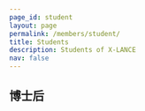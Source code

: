 ```yaml
---
page_id: student
layout: page
permalink: /members/student/
title: Students
description: Students of X-LANCE
nav: false
---
```


<h2> 博士后 </h2>
<style>
.mycontainer {
  width:100%;
  overflow:auto;
}
.mycontainer div {
  margin: 0 10px;
  float:left;
}

<h2> 博士研究生 </h2>
<div class="mycontainer">
    <div>
        <figure align="center">
        <a href=""><img style="border-radius: 50%; width:150px" src="../../assets/img/assets/img/octocat.png" alt=""></a>
        <figcaption><b>杜晨鹏</b><br><b>078-P</b></figcaption>
        </figure>
    </div>
</div>
<div class="mycontainer">
    <div>
        <figure align="center">
        <a href=""><img style="border-radius: 50%; width:150px" src="../../assets/img/assets/img/octocat.png" alt=""></a>
        <figcaption><b>许洪深</b><br><b>091-P</b></figcaption>
        </figure>
    </div>
</div>
<div class="mycontainer">
    <div>
        <figure align="center">
        <a href=""><img style="border-radius: 50%; width:150px" src="../../assets/img/assets/img/members/student/赵梓涵.jpg" alt=""></a>
        <figcaption><b>赵梓涵</b><br><b>106-P</b></figcaption>
        </figure>
    </div>
</div>
<div class="mycontainer">
    <div>
        <figure align="center">
        <a href=""><img style="border-radius: 50%; width:150px" src="../../assets/img/assets/img/members/student/张丹阳.jpg" alt=""></a>
        <figcaption><b>张丹阳</b><br><b>112-P</b></figcaption>
        </figure>
    </div>
</div>
<div class="mycontainer">
    <div>
        <figure align="center">
        <a href=""><img style="border-radius: 50%; width:150px" src="../../assets/img/assets/img/octocat.png" alt=""></a>
        <figcaption><b>奚彧</b><br><b>107-P</b></figcaption>
        </figure>
    </div>
</div>
<div class="mycontainer">
    <div>
        <figure align="center">
        <a href=""><img style="border-radius: 50%; width:150px" src="../../assets/img/assets/img/members/student/徐薛楠.jpg" alt=""></a>
        <figcaption><b>徐薛楠</b><br><b>098-M</b></figcaption>
        </figure>
    </div>
</div>
<div class="mycontainer">
    <div>
        <figure align="center">
        <a href=""><img style="border-radius: 50%; width:150px" src="../../assets/img/assets/img/octocat.png" alt=""></a>
        <figcaption><b>刘韫聪</b><br><b>133-P</b></figcaption>
        </figure>
    </div>
</div>
<div class="mycontainer">
    <div>
        <figure align="center">
        <a href=""><img style="border-radius: 50%; width:150px" src="../../assets/img/assets/img/octocat.png" alt=""></a>
        <figcaption><b>刘涛</b><br><b>129-P</b></figcaption>
        </figure>
    </div>
</div>
<div class="mycontainer">
    <div>
        <figure align="center">
        <a href=""><img style="border-radius: 50%; width:150px" src="../../assets/img/assets/img/octocat.png" alt=""></a>
        <figcaption><b>曹瑞升</b><br><b>084-M</b></figcaption>
        </figure>
    </div>
</div>
<div class="mycontainer">
    <div>
        <figure align="center">
        <a href=""><img style="border-radius: 50%; width:150px" src="../../assets/img/assets/img/octocat.png" alt=""></a>
        <figcaption><b>马子阳</b><br><b>151-P</b></figcaption>
        </figure>
    </div>
</div>
<div class="mycontainer">
    <div>
        <figure align="center">
        <a href=""><img style="border-radius: 50%; width:150px" src="../../assets/img/assets/img/octocat.png" alt=""></a>
        <figcaption><b>马达</b><br><b>094-M</b></figcaption>
        </figure>
    </div>
</div>
<div class="mycontainer">
    <div>
        <figure align="center">
        <a href=""><img style="border-radius: 50%; width:150px" src="../../assets/img/assets/img/members/student/张思拓.jpeg" alt=""></a>
        <figcaption><b>张思拓</b><br><b>140-P</b></figcaption>
        </figure>
    </div>
</div>
<div class="mycontainer">
    <div>
        <figure align="center">
        <a href=""><img style="border-radius: 50%; width:150px" src="../../assets/img/assets/img/octocat.png" alt=""></a>
        <figcaption><b>王翰坤</b><br><b>150-P</b></figcaption>
        </figure>
    </div>
</div>
<div class="mycontainer">
    <div>
        <figure align="center">
        <a href=""><img style="border-radius: 50%; width:150px" src="../../assets/img/assets/img/octocat.png" alt=""></a>
        <figcaption><b>刘浚哲</b><br><b>160-P</b></figcaption>
        </figure>
    </div>
</div>
<div class="mycontainer">
    <div>
        <figure align="center">
        <a href=""><img style="border-radius: 50%; width:150px" src="../../assets/img/assets/img/octocat.png" alt=""></a>
        <figcaption><b>陈星宇</b><br><b>093-M</b></figcaption>
        </figure>
    </div>
</div>
<div class="mycontainer">
    <div>
        <figure align="center">
        <a href=""><img style="border-radius: 50%; width:150px" src="../../assets/img/assets/img/members/student/朱梓臣.jpg" alt=""></a>
        <figcaption><b>朱梓臣</b><br><b>146-UP</b></figcaption>
        </figure>
    </div>
</div>
<div class="mycontainer">
    <div>
        <figure align="center">
        <a href=""><img style="border-radius: 50%; width:150px" src="../../assets/img/assets/img/members/student/杨亦凡.jpg" alt=""></a>
        <figcaption><b>杨亦凡</b><br><b>171-P</b></figcaption>
        </figure>
    </div>
</div>
<div class="mycontainer">
    <div>
        <figure align="center">
        <a href=""><img style="border-radius: 50%; width:150px" src="../../assets/img/assets/img/members/student/王鹏宇.jpeg" alt=""></a>
        <figcaption><b>王鹏宇</b><br><b>145-P</b></figcaption>
        </figure>
    </div>
</div>
<div class="mycontainer">
    <div>
        <figure align="center">
        <a href=""><img style="border-radius: 50%; width:150px" src="../../assets/img/assets/img/octocat.png" alt=""></a>
        <figcaption><b>兰焜耀</b><br><b>131-MP</b></figcaption>
        </figure>
    </div>
</div>
<div class="mycontainer">
    <div>
        <figure align="center">
        <a href=""><img style="border-radius: 50%; width:150px" src="../../assets/img/assets/img/members/student/韩杨.jpeg" alt=""></a>
        <figcaption><b>韩杨</b><br><b>166-P</b></figcaption>
        </figure>
    </div>
</div>
<div class="mycontainer">
    <div>
        <figure align="center">
        <a href=""><img style="border-radius: 50%; width:150px" src="../../assets/img/assets/img/members/student/郭奕玮.jpg" alt=""></a>
        <figcaption><b>郭奕玮</b><br><b>158-P</b></figcaption>
        </figure>
    </div>
</div>
<div class="mycontainer">
    <div>
        <figure align="center">
        <a href=""><img style="border-radius: 50%; width:150px" src="../../assets/img/assets/img/members/student/罗嘉鸣.jpg" alt=""></a>
        <figcaption><b>罗嘉鸣</b><br><b>147-P</b></figcaption>
        </figure>
    </div>
</div>
<h2> 硕士研究生 </h2>
<div class="mycontainer">
    <div>
        <figure align="center">
        <a href=""><img style="border-radius: 50%; width:150px" src="../../assets/img/assets/img/octocat.png" alt=""></a>
        <figcaption><b>黄甘雨</b><br><b>id</b></figcaption>
        </figure>
    </div>
</div>
<div class="mycontainer">
    <div>
        <figure align="center">
        <a href=""><img style="border-radius: 50%; width:150px" src="../../assets/img/assets/img/members/student/卓建衡.jpg" alt=""></a>
        <figcaption><b>卓建衡</b><br><b>148-M</b></figcaption>
        </figure>
    </div>
</div>
<div class="mycontainer">
    <div>
        <figure align="center">
        <a href=""><img style="border-radius: 50%; width:150px" src="../../assets/img/assets/img/members/student/张晗翀.jpg" alt=""></a>
        <figcaption><b>张晗翀</b><br><b>165-M</b></figcaption>
        </figure>
    </div>
</div>
<div class="mycontainer">
    <div>
        <figure align="center">
        <a href=""><img style="border-radius: 50%; width:150px" src="../../assets/img/assets/img/members/student/谢泽宇.jpg" alt=""></a>
        <figcaption><b>谢泽宇</b><br><b>138-U</b></figcaption>
        </figure>
    </div>
</div>
<div class="mycontainer">
    <div>
        <figure align="center">
        <a href=""><img style="border-radius: 50%; width:150px" src="../../assets/img/assets/img/octocat.png" alt=""></a>
        <figcaption><b>宋哲书</b><br><b>154-M</b></figcaption>
        </figure>
    </div>
</div>
<div class="mycontainer">
    <div>
        <figure align="center">
        <a href=""><img style="border-radius: 50%; width:150px" src="../../assets/img/assets/img/octocat.png" alt=""></a>
        <figcaption><b>孙良泰</b><br><b>170-M</b></figcaption>
        </figure>
    </div>
</div>
<div class="mycontainer">
    <div>
        <figure align="center">
        <a href=""><img style="border-radius: 50%; width:150px" src="../../assets/img/assets/img/octocat.png" alt=""></a>
        <figcaption><b>李翰奇</b><br><b>169-M</b></figcaption>
        </figure>
    </div>
</div>
<div class="mycontainer">
    <div>
        <figure align="center">
        <a href=""><img style="border-radius: 50%; width:150px" src="../../assets/img/assets/img/members/student/黎井漂.jpeg" alt=""></a>
        <figcaption><b>黎井漂</b><br><b>168-M</b></figcaption>
        </figure>
    </div>
</div>
<div class="mycontainer">
    <div>
        <figure align="center">
        <a href=""><img style="border-radius: 50%; width:150px" src="../../assets/img/assets/img/members/student/何朝帆.jpg" alt=""></a>
        <figcaption><b>何朝帆</b><br><b>172-M</b></figcaption>
        </figure>
    </div>
</div>
<div class="mycontainer">
    <div>
        <figure align="center">
        <a href=""><img style="border-radius: 50%; width:150px" src="../../assets/img/assets/img/octocat.png" alt=""></a>
        <figcaption><b>陈禹伸</b><br><b>id</b></figcaption>
        </figure>
    </div>
</div>
<div class="mycontainer">
    <div>
        <figure align="center">
        <a href=""><img style="border-radius: 50%; width:150px" src="../../assets/img/assets/img/members/student/陈思远.jpeg" alt=""></a>
        <figcaption><b>陈思远</b><br><b>149-M</b></figcaption>
        </figure>
    </div>
</div>
<div class="mycontainer">
    <div>
        <figure align="center">
        <a href=""><img style="border-radius: 50%; width:150px" src="../../assets/img/assets/img/members/student/曾泓川.JPG" alt=""></a>
        <figcaption><b>曾泓川</b><br><b>id</b></figcaption>
        </figure>
    </div>
</div>
<div class="mycontainer">
    <div>
        <figure align="center">
        <a href=""><img style="border-radius: 50%; width:150px" src="../../assets/img/assets/img/members/student/杨冠柔.jpg" alt=""></a>
        <figcaption><b>杨冠柔</b><br><b>153-M</b></figcaption>
        </figure>
    </div>
</div>
<div class="mycontainer">
    <div>
        <figure align="center">
        <a href=""><img style="border-radius: 50%; width:150px" src="../../assets/img/assets/img/members/student/杨飞.jpg" alt=""></a>
        <figcaption><b>杨飞</b><br><b>id</b></figcaption>
        </figure>
    </div>
</div>
<div class="mycontainer">
    <div>
        <figure align="center">
        <a href=""><img style="border-radius: 50%; width:150px" src="../../assets/img/assets/img/members/student/徐晓航.jpg" alt=""></a>
        <figcaption><b>徐晓航</b><br><b>139-M</b></figcaption>
        </figure>
    </div>
</div>
<div class="mycontainer">
    <div>
        <figure align="center">
        <a href=""><img style="border-radius: 50%; width:150px" src="../../assets/img/assets/img/octocat.png" alt=""></a>
        <figcaption><b>肖云冲</b><br><b>162-M</b></figcaption>
        </figure>
    </div>
</div>
<div class="mycontainer">
    <div>
        <figure align="center">
        <a href=""><img style="border-radius: 50%; width:150px" src="../../assets/img/assets/img/octocat.png" alt=""></a>
        <figcaption><b>宋雅昆</b><br><b>id</b></figcaption>
        </figure>
    </div>
</div>
<div class="mycontainer">
    <div>
        <figure align="center">
        <a href=""><img style="border-radius: 50%; width:150px" src="../../assets/img/assets/img/octocat.png" alt=""></a>
        <figcaption><b>彭阅章</b><br><b>id</b></figcaption>
        </figure>
    </div>
</div>
<div class="mycontainer">
    <div>
        <figure align="center">
        <a href=""><img style="border-radius: 50%; width:150px" src="../../assets/img/assets/img/octocat.png" alt=""></a>
        <figcaption><b>罗逸杰</b><br><b>id</b></figcaption>
        </figure>
    </div>
</div>
<div class="mycontainer">
    <div>
        <figure align="center">
        <a href=""><img style="border-radius: 50%; width:150px" src="../../assets/img/assets/img/members/student/卢葛威.jpg" alt=""></a>
        <figcaption><b>卢葛威</b><br><b>143-M</b></figcaption>
        </figure>
    </div>
</div>
<div class="mycontainer">
    <div>
        <figure align="center">
        <a href=""><img style="border-radius: 50%; width:150px" src="../../assets/img/assets/img/octocat.png" alt=""></a>
        <figcaption><b>李俊杰</b><br><b>152-M</b></figcaption>
        </figure>
    </div>
</div>
<div class="mycontainer">
    <div>
        <figure align="center">
        <a href=""><img style="border-radius: 50%; width:150px" src="../../assets/img/assets/img/members/student/李浩宇.jpg" alt=""></a>
        <figcaption><b>李浩宇</b><br><b>159-M</b></figcaption>
        </figure>
    </div>
</div>
<div class="mycontainer">
    <div>
        <figure align="center">
        <a href=""><img style="border-radius: 50%; width:150px" src="../../assets/img/assets/img/octocat.png" alt=""></a>
        <figcaption><b>韩森宇</b><br><b>167-M</b></figcaption>
        </figure>
    </div>
</div>
<h2> 本科生 </h2>
<div class="mycontainer">
    <div>
        <figure align="center">
        <a href=""><img style="border-radius: 50%; width:150px" src="../../assets/img/assets/img/members/student/李柏涵.jpg" alt=""></a>
        <figcaption><b>李柏涵</b><br><b>157-U</b></figcaption>
        </figure>
    </div>
</div>
<div class="mycontainer">
    <div>
        <figure align="center">
        <a href=""><img style="border-radius: 50%; width:150px" src="../../assets/img/assets/img/octocat.png" alt=""></a>
        <figcaption><b>黄登登</b><br><b>id</b></figcaption>
        </figure>
    </div>
</div>
<div class="mycontainer">
    <div>
        <figure align="center">
        <a href=""><img style="border-radius: 50%; width:150px" src="../../assets/img/assets/img/octocat.png" alt=""></a>
        <figcaption><b>张杭磊</b><br><b>id</b></figcaption>
        </figure>
    </div>
</div>
<div class="mycontainer">
    <div>
        <figure align="center">
        <a href=""><img style="border-radius: 50%; width:150px" src="../../assets/img/assets/img/octocat.png" alt=""></a>
        <figcaption><b>王辰润</b><br><b>id</b></figcaption>
        </figure>
    </div>
</div>
<div class="mycontainer">
    <div>
        <figure align="center">
        <a href=""><img style="border-radius: 50%; width:150px" src="../../assets/img/assets/img/octocat.png" alt=""></a>
        <figcaption><b>张熙灼</b><br><b>id</b></figcaption>
        </figure>
    </div>
</div>
<div class="mycontainer">
    <div>
        <figure align="center">
        <a href=""><img style="border-radius: 50%; width:150px" src="../../assets/img/assets/img/octocat.png" alt=""></a>
        <figcaption><b>陈宝才</b><br><b>id</b></figcaption>
        </figure>
    </div>
</div>
<div class="mycontainer">
    <div>
        <figure align="center">
        <a href=""><img style="border-radius: 50%; width:150px" src="../../assets/img/assets/img/octocat.png" alt=""></a>
        <figcaption><b>申振南</b><br><b>id</b></figcaption>
        </figure>
    </div>
</div>
<div class="mycontainer">
    <div>
        <figure align="center">
        <a href=""><img style="border-radius: 50%; width:150px" src="../../assets/img/assets/img/octocat.png" alt=""></a>
        <figcaption><b>陈琦</b><br><b>142-U</b></figcaption>
        </figure>
    </div>
</div>
<div class="mycontainer">
    <div>
        <figure align="center">
        <a href=""><img style="border-radius: 50%; width:150px" src="../../assets/img/assets/img/octocat.png" alt=""></a>
        <figcaption><b>张耀中</b><br><b>id</b></figcaption>
        </figure>
    </div>
</div>
<div class="mycontainer">
    <div>
        <figure align="center">
        <a href=""><img style="border-radius: 50%; width:150px" src="../../assets/img/assets/img/octocat.png" alt=""></a>
        <figcaption><b>陈文熙</b><br><b>id</b></figcaption>
        </figure>
    </div>
</div>
<div class="mycontainer">
    <div>
        <figure align="center">
        <a href=""><img style="border-radius: 50%; width:150px" src="../../assets/img/assets/img/octocat.png" alt=""></a>
        <figcaption><b>杨晨</b><br><b>141-U</b></figcaption>
        </figure>
    </div>
</div>
<div class="mycontainer">
    <div>
        <figure align="center">
        <a href=""><img style="border-radius: 50%; width:150px" src="../../assets/img/assets/img/octocat.png" alt=""></a>
        <figcaption><b>郑之胜</b><br><b>id</b></figcaption>
        </figure>
    </div>
</div>
<div class="mycontainer">
    <div>
        <figure align="center">
        <a href=""><img style="border-radius: 50%; width:150px" src="../../assets/img/assets/img/octocat.png" alt=""></a>
        <figcaption><b>朱彦桥</b><br><b>id</b></figcaption>
        </figure>
    </div>
</div>
<div class="mycontainer">
    <div>
        <figure align="center">
        <a href=""><img style="border-radius: 50%; width:150px" src="../../assets/img/assets/img/octocat.png" alt=""></a>
        <figcaption><b>郑航</b><br><b>id</b></figcaption>
        </figure>
    </div>
</div>
<div class="mycontainer">
    <div>
        <figure align="center">
        <a href=""><img style="border-radius: 50%; width:150px" src="../../assets/img/assets/img/octocat.png" alt=""></a>
        <figcaption><b>牛志康</b><br><b>id</b></figcaption>
        </figure>
    </div>
</div>
<div class="mycontainer">
    <div>
        <figure align="center">
        <a href=""><img style="border-radius: 50%; width:150px" src="../../assets/img/assets/img/members/student/罗丹宇.jpeg" alt=""></a>
        <figcaption><b>罗丹宇</b><br><b>144-U</b></figcaption>
        </figure>
    </div>
</div>
<div class="mycontainer">
    <div>
        <figure align="center">
        <a href=""><img style="border-radius: 50%; width:150px" src="../../assets/img/assets/img/octocat.png" alt=""></a>
        <figcaption><b>郑棋曦</b><br><b>id</b></figcaption>
        </figure>
    </div>
</div>
<div class="mycontainer">
    <div>
        <figure align="center">
        <a href=""><img style="border-radius: 50%; width:150px" src="../../assets/img/assets/img/octocat.png" alt=""></a>
        <figcaption><b>李波含</b><br><b>id</b></figcaption>
        </figure>
    </div>
</div>
<div class="mycontainer">
    <div>
        <figure align="center">
        <a href=""><img style="border-radius: 50%; width:150px" src="../../assets/img/assets/img/octocat.png" alt=""></a>
        <figcaption><b>刘轩丞</b><br><b>id</b></figcaption>
        </figure>
    </div>
</div>
<div class="mycontainer">
    <div>
        <figure align="center">
        <a href=""><img style="border-radius: 50%; width:150px" src="../../assets/img/assets/img/members/student/李之涵.jpg" alt=""></a>
        <figcaption><b>李之涵</b><br><b>id</b></figcaption>
        </figure>
    </div>
</div>
<div class="mycontainer">
    <div>
        <figure align="center">
        <a href=""><img style="border-radius: 50%; width:150px" src="../../assets/img/assets/img/octocat.png" alt=""></a>
        <figcaption><b>梁宇哲</b><br><b>id</b></figcaption>
        </figure>
    </div>
</div>
<div class="mycontainer">
    <div>
        <figure align="center">
        <a href=""><img style="border-radius: 50%; width:150px" src="../../assets/img/assets/img/members/student/陈逸恒.jpg" alt=""></a>
        <figcaption><b>陈逸恒</b><br><b>id</b></figcaption>
        </figure>
    </div>
</div>
<div class="mycontainer">
    <div>
        <figure align="center">
        <a href=""><img style="border-radius: 50%; width:150px" src="../../assets/img/assets/img/octocat.png" alt=""></a>
        <figcaption><b>夏钲舜</b><br><b>id</b></figcaption>
        </figure>
    </div>
</div>
<div class="mycontainer">
    <div>
        <figure align="center">
        <a href=""><img style="border-radius: 50%; width:150px" src="../../assets/img/assets/img/octocat.png" alt=""></a>
        <figcaption><b>周鼎</b><br><b>id</b></figcaption>
        </figure>
    </div>
</div>
<div class="mycontainer">
    <div>
        <figure align="center">
        <a href=""><img style="border-radius: 50%; width:150px" src="../../assets/img/assets/img/octocat.png" alt=""></a>
        <figcaption><b>李希泉 </b><br><b>id</b></figcaption>
        </figure>
    </div>
</div>
<div class="mycontainer">
    <div>
        <figure align="center">
        <a href=""><img style="border-radius: 50%; width:150px" src="../../assets/img/assets/img/octocat.png" alt=""></a>
        <figcaption><b>舒欣茗</b><br><b>id</b></figcaption>
        </figure>
    </div>
</div>
<div class="mycontainer">
    <div>
        <figure align="center">
        <a href=""><img style="border-radius: 50%; width:150px" src="../../assets/img/assets/img/octocat.png" alt=""></a>
        <figcaption><b>姜皓翔</b><br><b>id</b></figcaption>
        </figure>
    </div>
</div>
<div class="mycontainer">
    <div>
        <figure align="center">
        <a href=""><img style="border-radius: 50%; width:150px" src="../../assets/img/assets/img/members/student/徐瑞阳.jpg" alt=""></a>
        <figcaption><b>徐瑞阳</b><br><b>id</b></figcaption>
        </figure>
    </div>
</div>
<div class="mycontainer">
    <div>
        <figure align="center">
        <a href=""><img style="border-radius: 50%; width:150px" src="../../assets/img/assets/img/octocat.png" alt=""></a>
        <figcaption><b>张一凡</b><br><b>id</b></figcaption>
        </figure>
    </div>
</div>